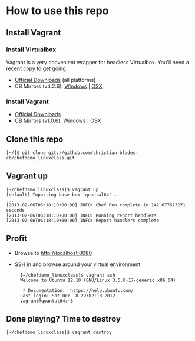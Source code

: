 How to use this repo
====================

Install Vagrant
---------------

### Install Virtualbox

Vagrant is a very convenient wrapper for headless Virtualbox. You'll need a recent copy to get going.

* [Official Downloads](https://www.virtualbox.org/wiki/Downloads) (all platforms)
* CB Mirrors (v4.2.6): [Windows](http://vat-cblades/boxes/VirtualBox-4.2.6-82870-Win.exe) | [OSX](http://vat-cblades/boxes/VirtualBox-4.2.6-82870-OSX.dmg)

### Install Vagrant

* [Official Downloads](http://downloads.vagrantup.com/)
* CB Mirrors (v1.0.6): [Windows](http://vat-cblades/boxes/Vagrant.msi) | [OSX](http://vat-cblades/boxes/Vagrant.dmg)

Clone this repo
---------------

    [~/]$ git clone git://github.com/christian-blades-cb/chefdemo_linuxclass.git

Vagrant up
----------

    [~/chefdemo_linuxclass]$ vagrant up
    [default] Importing base box 'quantal64'...
    ...
    [2013-02-06T06:18:10+00:00] INFO: Chef Run complete in 142.677613271 seconds
    [2013-02-06T06:18:10+00:00] INFO: Running report handlers
    [2013-02-06T06:18:10+00:00] INFO: Report handlers complete

Profit
------

* Browse to [http://localhost:8080](http://localhost:8080)
* SSH in and browse around your virtual environment

        [~/chefdemo_linuxclass]$ vagrant ssh
        Welcome to Ubuntu 12.10 (GNU/Linux 3.5.0-17-generic x86_64)

         * Documentation:  https://help.ubuntu.com/
        Last login: Sat Dec  8 22:02:18 2012
        vagrant@quantal64:~$   

Done playing? Time to destroy
-----------------------------

    [~/chefdemo_linuxclass]$ vagrant destroy

